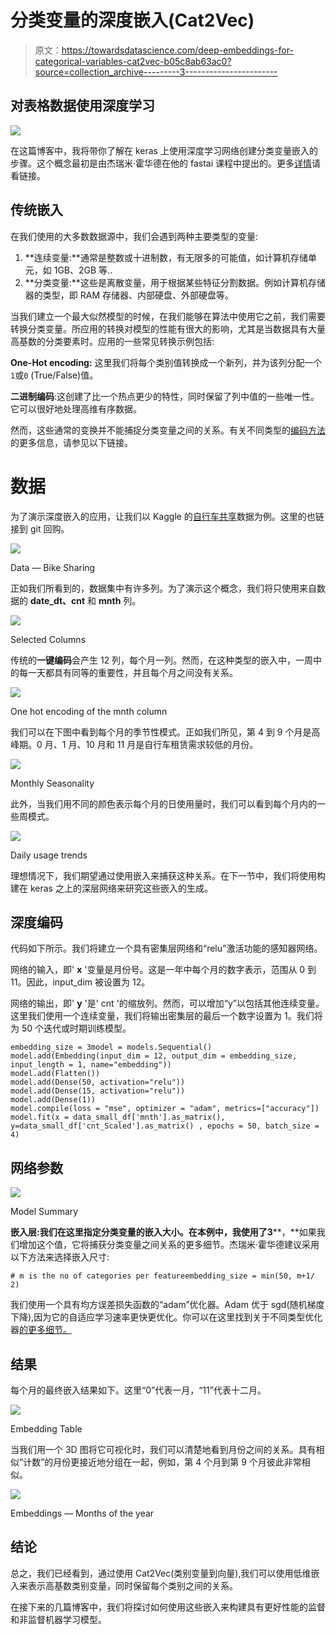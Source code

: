 # 分类变量的深度嵌入(Cat2Vec)

> 原文：<https://towardsdatascience.com/deep-embeddings-for-categorical-variables-cat2vec-b05c8ab63ac0?source=collection_archive---------3----------------------->

## 对表格数据使用深度学习

![](img/312b804009e00af633dd02995f85c9f2.png)

在这篇博客中，我将带你了解在 keras 上使用深度学习网络创建分类变量嵌入的步骤。这个概念最初是由杰瑞米·霍华德在他的 fastai 课程中提出的。更多[详情](https://www.fast.ai/2018/04/29/categorical-embeddings/)请看链接。

## 传统嵌入

在我们使用的大多数数据源中，我们会遇到两种主要类型的变量:

1.  **连续变量:**通常是整数或十进制数，有无限多的可能值，如计算机存储单元，如 1GB、2GB 等..
2.  **分类变量:**这些是离散变量，用于根据某些特征分割数据。例如计算机存储器的类型，即 RAM 存储器、内部硬盘、外部硬盘等。

当我们建立一个最大似然模型的时候，在我们能够在算法中使用它之前，我们需要转换分类变量。所应用的转换对模型的性能有很大的影响，尤其是当数据具有大量高基数的分类要素时。应用的一些常见转换示例包括:

**One-Hot encoding:** 这里我们将每个类别值转换成一个新列，并为该列分配一个`1`或`0` (True/False)值。

**二进制编码**:这创建了比一个热点更少的特性，同时保留了列中值的一些唯一性。它可以很好地处理高维有序数据。

然而，这些通常的变换并不能捕捉分类变量之间的关系。有关不同类型的[编码方法](https://www.datacamp.com/community/tutorials/categorical-data)的更多信息，请参见以下链接。

# 数据

为了演示深度嵌入的应用，让我们以 Kaggle 的[自行车共享](https://www.kaggle.com/contactprad/bike-share-daily-data)数据为例。这里的也链接到 git 回购。

![](img/ce26a2a57adeefd6afcaea9ff57e624a.png)

Data — Bike Sharing

正如我们所看到的，数据集中有许多列。为了演示这个概念，我们将只使用来自数据的 **date_dt、cnt** 和 **mnth** 列。

![](img/22a03f76e341f93a28e6ed2ab89f1f2c.png)

Selected Columns

传统的**一键编码**会产生 12 列，每个月一列。然而，在这种类型的嵌入中，一周中的每一天都具有同等的重要性，并且每个月之间没有关系。

![](img/8c6d228c1908ea6a7859f2dcac494815.png)

One hot encoding of the mnth column

我们可以在下图中看到每个月的季节性模式。正如我们所见，第 4 到 9 个月是高峰期。0 月、1 月、10 月和 11 月是自行车租赁需求较低的月份。

![](img/67d36fbd8746110cce7a7b429d8f14ad.png)

Monthly Seasonality

此外，当我们用不同的颜色表示每个月的日使用量时，我们可以看到每个月内的一些周模式。

![](img/5051cff19b245193e8be1acb9558f3dc.png)

Daily usage trends

理想情况下，我们期望通过使用嵌入来捕获这种关系。在下一节中，我们将使用构建在 keras 之上的深层网络来研究这些嵌入的生成。

## **深度编码**

代码如下所示。我们将建立一个具有密集层网络和“relu”激活功能的感知器网络。

网络的输入，即' **x** '变量是月份号。这是一年中每个月的数字表示，范围从 0 到 11。因此，input_dim 被设置为 12。

网络的输出，即' **y** '是' cnt '的缩放列。然而，可以增加“y”以包括其他连续变量。这里我们使用一个连续变量，我们将输出密集层的最后一个数字设置为 1。我们将为 50 个迭代或时期训练模型。

```
embedding_size = 3model = models.Sequential()
model.add(Embedding(input_dim = 12, output_dim = embedding_size, input_length = 1, name="embedding"))
model.add(Flatten())
model.add(Dense(50, activation="relu"))
model.add(Dense(15, activation="relu"))
model.add(Dense(1))
model.compile(loss = "mse", optimizer = "adam", metrics=["accuracy"])
model.fit(x = data_small_df['mnth'].as_matrix(), y=data_small_df['cnt_Scaled'].as_matrix() , epochs = 50, batch_size = 4)
```

## 网络参数

![](img/59f07b91e1a4106a0f5543d7b9a76011.png)

Model Summary

**嵌入层:**我们在这里指定分类变量的嵌入大小。在本例中，我使用了**3****，**如果我们增加这个值，它将捕获分类变量之间关系的更多细节。杰瑞米·霍华德建议采用以下方法来选择嵌入尺寸:

```
# m is the no of categories per featureembedding_size = min(50, m+1/ 2)
```

我们使用一个具有均方误差损失函数的“adam”优化器。Adam 优于 sgd(随机梯度下降),因为它的自适应学习速率更快更优化。你可以在这里找到关于不同类型优化器[的更多细节。](https://machinelearningmastery.com/adam-optimization-algorithm-for-deep-learning/)

## **结果**

每个月的最终嵌入结果如下。这里“0”代表一月，“11”代表十二月。

![](img/1c0b9755e5987a2e99498f14fdbceeb9.png)

Embedding Table

当我们用一个 3D 图将它可视化时，我们可以清楚地看到月份之间的关系。具有相似“计数”的月份更接近地分组在一起，例如，第 4 个月到第 9 个月彼此非常相似。

![](img/2dc7d78ce7b1a084453bba098ff1706b.png)

Embeddings — Months of the year

## **结论**

总之，我们已经看到，通过使用 Cat2Vec(类别变量到向量),我们可以使用低维嵌入来表示高基数类别变量，同时保留每个类别之间的关系。

在接下来的几篇博客中，我们将探讨如何使用这些嵌入来构建具有更好性能的监督和非监督机器学习模型。